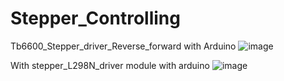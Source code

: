 # Stepper_Controlling
Tb6600_Stepper_driver_Reverse_forward with Arduino
![image](https://github.com/VaishabhJalmi/Stepper_Controlling/assets/69182306/8ef3efe7-bbfd-4594-b89f-47380ce4a291)




With stepper_L298N_driver module with arduino
![image](https://github.com/VaishabhJalmi/Stepper_Controlling/assets/69182306/14a9adb8-1b09-4c0c-aa91-d4ec93a8c372)
